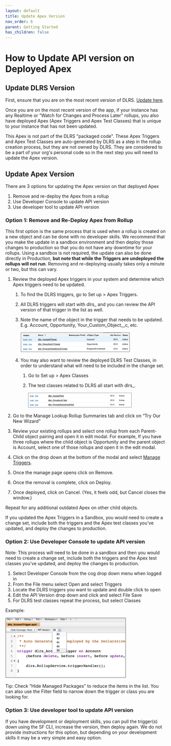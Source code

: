 ```yaml
---
layout: default
title: Update Apex Version
nav_order: 6
parent: Getting Started
has_children: false
---
```


# How to Update API version on Deployed Apex

## Update DLRS Version
First, ensure that you are on the most recent version of DLRS. [Update here](https://install.salesforce.org/products/dlrs/latest).

Once you are on the most recent version of the app, if your instance has any Realtime or “Watch for Changes and Process Later” rollups, you also have deployed Apex (Apex Triggers and Apex Test Classes) that is unique to your instance that has not been updated. 

This Apex is not part of the DLRS "packaged code". These Apex Triggers and Apex Test Classes are auto-generated by DLRS as a step in the rollup creation process, but they are not owned by DLRS. They are considered to be a part of your org's personal code so in the next step you will need to update the Apex version. 

## Update Apex Version

There are 3 options for updating the Apex version on that deployed Apex 
1. Remove and re-deploy the Apex from a rollup
2. Use Developer Console to update API version
3. Use developer tool to update API version 


### Option 1: Remove and Re-Deploy Apex from Rollup

This first option is the same process that is used when a rollup is created on a new object and can be done with no developer skills. 
We recommend that you make the update in a sandbox environment and then deploy those changes to production so that you do not have any downtime for your rollups. Using a sandbox is not required, the update can also be done directly in Production, __but note that while the Triggers are undeployed the rollups will not run__. Removing and re-deploying usually takes only a minute or two, but this can vary. 

1. Review the deployed Apex triggers in your system and determine which Apex triggers need to be updated. 
    1. To find the DLRS triggers, go to Set up > Apex Triggers.
    2. All DLRS triggers will start with dlrs_ and you can review the API version of that trigger in the list as well.
    3. Note the name of the object in the trigger that needs to be updated. E.g. Account, Opportunity, Your_Custom_Object__c, etc.

       <img src="../assets/images/DLRSTriggerList.png" width="75%" alt="DLRS Trigger List">

    4. You may also want to review the deployed DLRS Test Classes, in order to understand what will need to be included in the change set.
        1. Go to Set up > Apex Classes
        2. The test classes related to DLRS all start with dlrs_.

           <img src="../assets/images/DLRSApexClassList.png" width="75%" alt="DLRS Apex Class List">
           
2. Go to the Manage Lookup Rollup Summaries tab and click on “Try Our New Wizard” 
3. Review your existing rollups and select one rollup from each Parent-Child object pairing and open it in edit modal. For example, If you have three rollups where the child object is Opportunity and the parent object is Account, select one of those rollups and open it in the edit modal. 
4. Click on the drop down at the bottom of the modal and select <span style="text-decoration:underline;">Manage Triggers</span>.
5. Once the manage page opens click on Remove.
6. Once the removal is complete, click on Deploy.
7. Once deployed, click on Cancel. (Yes, it feels odd, but Cancel closes the window.)

Repeat for any additional outdated Apex on other child objects.

If you updated the Apex Triggers in a Sandbox, you would need to create a change set, include both the triggers and the Apex test classes you’ve updated, and deploy the changes to production. 


### Option 2: Use Developer Console to update API version 
Note: This process will need to be done in a sandbox and then you would need to create a change set, include both the triggers and the Apex test classes you’ve updated, and deploy the changes to production. 

1. Select Developer Console from the cog drop down menu when logged in
2. From the File menu select Open and select Triggers
3. Locate the DLRS triggers you want to update and double click to open
4. Edit the API Version drop down and click and select File Save
5. For DLRS test classes repeat the process, but select Classes

Example:

<img src="../assets/images/DLRSDevConsoleAPIVersion.png" width="75%" alt="DLRS Dev Console API Version">


Tip: Check “Hide Managed Packages” to reduce the items in the list. You can also use the Filter field to narrow down the trigger or class you are looking for.

### Option 3: Use developer tool to update API version

If you have development or deployment skills, you can pull the trigger(s) down using the SF CLI, increase the version, then deploy again. We do not provide instructions for this option, but depending on your development skills it may be a very simple and easy option. 
